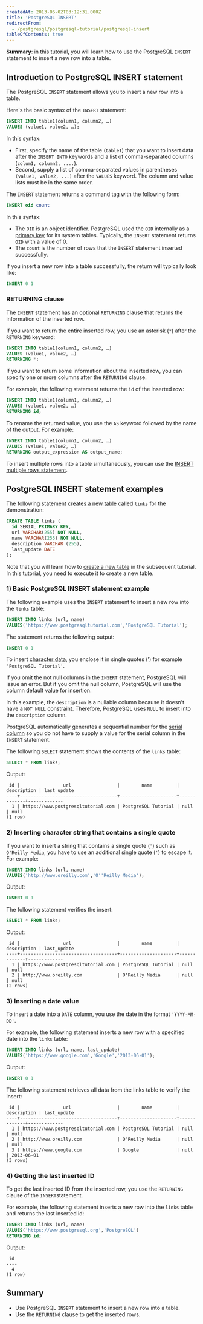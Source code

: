 ```yaml
---
createdAt: 2013-06-02T03:12:31.000Z
title: 'PostgreSQL INSERT'
redirectFrom:
  - /postgresql/postgresql-tutorial/postgresql-insert
tableOfContents: true
---
```


**Summary**: in this tutorial, you will learn how to use the PostgreSQL `INSERT` statement to insert a new row into a table.

## Introduction to PostgreSQL INSERT statement

The PostgreSQL `INSERT` statement allows you to insert a new row into a table.

Here's the basic syntax of the `INSERT` statement:

```sql
INSERT INTO table1(column1, column2, …)
VALUES (value1, value2, …);
```

In this syntax:

- First, specify the name of the table (`table1`) that you want to insert data after the `INSERT INTO` keywords and a list of comma-separated columns (`colum1, column2, ....`).
- Second, supply a list of comma-separated values in parentheses `(value1, value2, ...)` after the `VALUES` keyword. The column and value lists must be in the same order.

The `INSERT` statement returns a command tag with the following form:

```sql
INSERT oid count
```

In this syntax:

- The `OID` is an object identifier. PostgreSQL used the `OID` internally as a [primary key](/postgresql/postgresql-primary-key) for its system tables. Typically, the `INSERT` statement returns `OID` with a value of 0.
- The `count` is the number of rows that the `INSERT` statement inserted successfully.

If you insert a new row into a table successfully, the return will typically look like:

```sql
INSERT 0 1
```

### RETURNING clause

The `INSERT` statement has an optional `RETURNING` clause that returns the information of the inserted row.

If you want to return the entire inserted row, you use an asterisk (`*`) after the `RETURNING` keyword:

```sql
INSERT INTO table1(column1, column2, …)
VALUES (value1, value2, …)
RETURNING *;
```

If you want to return some information about the inserted row, you can specify one or more columns after the `RETURNING` clause.

For example, the following statement returns the `id` of the inserted row:

```sql
INSERT INTO table1(column1, column2, …)
VALUES (value1, value2, …)
RETURNING id;
```

To rename the returned value, you use the `AS` keyword followed by the name of the output. For example:

```sql
INSERT INTO table1(column1, column2, …)
VALUES (value1, value2, …)
RETURNING output_expression AS output_name;
```

To insert multiple rows into a table simultaneously, you can use the [INSERT multiple rows statement](/postgresql/postgresql-insert-multiple-rows).

## PostgreSQL INSERT statement examples

The following statement [creates a new table](/postgresql/postgresql-create-table "PostgreSQL CREATE TABLE") called `links` for the demonstration:

```sql
CREATE TABLE links (
  id SERIAL PRIMARY KEY,
  url VARCHAR(255) NOT NULL,
  name VARCHAR(255) NOT NULL,
  description VARCHAR (255),
  last_update DATE
);
```

Note that you will learn how to [create a new table](/postgresql/postgresql-create-table "PostgreSQL CREATE TABLE") in the subsequent tutorial. In this tutorial, you need to execute it to create a new table.

### 1) Basic PostgreSQL INSERT statement example

The following example uses the `INSERT` statement to insert a new row into the `links` table:

```sql
INSERT INTO links (url, name)
VALUES('https://www.postgresqltutorial.com','PostgreSQL Tutorial');
```

The statement returns the following output:

```sql
INSERT 0 1
```

To insert [character data](/postgresql/postgresql-char-varchar-text), you enclose it in single quotes (') for example `'PostgreSQL Tutorial'`.

If you omit the not null columns in the `INSERT` statement, PostgreSQL will issue an error. But if you omit the null column, PostgreSQL will use the column default value for insertion.

In this example, the `description` is a nullable column because it doesn't have a `NOT NULL` constraint. Therefore, PostgreSQL uses `NULL` to insert into the `description` column.

PostgreSQL automatically generates a sequential number for the [serial column](/postgresql/postgresql-serial) so you do not have to supply a value for the serial column in the `INSERT` statement.

The following `SELECT` statement shows the contents of the `links` table:

```sql
SELECT * FROM links;
```

Output:

```
 id |                url                 |        name         | description | last_update
----+------------------------------------+---------------------+-------------+-------------
  1 | https://www.postgresqltutorial.com | PostgreSQL Tutorial | null        | null
(1 row)
```

### 2) Inserting character string that contains a single quote

If you want to insert a string that contains a single quote (`'`) such as `O'Reilly Media`, you have to use an additional single quote (`'`) to escape it. For example:

```sql
INSERT INTO links (url, name)
VALUES('http://www.oreilly.com','O''Reilly Media');
```

Output:

```sql
INSERT 0 1
```

The following statement verifies the insert:

```sql
SELECT * FROM links;
```

Output:

```
 id |                url                 |        name         | description | last_update
----+------------------------------------+---------------------+-------------+-------------
  1 | https://www.postgresqltutorial.com | PostgreSQL Tutorial | null        | null
  2 | http://www.oreilly.com             | O'Reilly Media      | null        | null
(2 rows)
```

### 3) Inserting a date value

To insert a date into a `DATE` column, you use the date in the format `'YYYY-MM-DD'`.

For example, the following statement inserts a new row with a specified date into the `links` table:

```sql
INSERT INTO links (url, name, last_update)
VALUES('https://www.google.com','Google','2013-06-01');
```

Output:

```sql
INSERT 0 1
```

The following statement retrieves all data from the links table to verify the insert:

```
 id |                url                 |        name         | description | last_update
----+------------------------------------+---------------------+-------------+-------------
  1 | https://www.postgresqltutorial.com | PostgreSQL Tutorial | null        | null
  2 | http://www.oreilly.com             | O'Reilly Media      | null        | null
  3 | https://www.google.com             | Google              | null        | 2013-06-01
(3 rows)
```

### 4) Getting the last inserted ID

To get the last inserted ID from the inserted row, you use the `RETURNING` clause of the `INSERT`statement.

For example, the following statement inserts a new row into the `links` table and returns the last inserted id:

```sql
INSERT INTO links (url, name)
VALUES('https://www.postgresql.org','PostgreSQL')
RETURNING id;
```

Output:

```
 id
----
  4
(1 row)
```

## Summary

- Use PostgreSQL `INSERT` statement to insert a new row into a table.
- Use the `RETURNING` clause to get the inserted rows.
